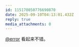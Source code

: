 ```yaml
---
id: 115178050776690870
date: 2025-09-10T04:13:01.432Z
reply: true
media_attachments: 0
---
```


[@error](https://m-i.im/@error) 看起来不错。


